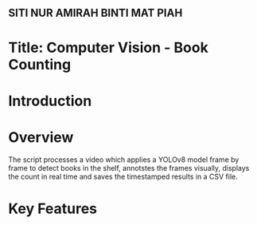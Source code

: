 ## SITI NUR AMIRAH BINTI MAT PIAH
# Title: Computer Vision - Book Counting

# **Introduction**

# **Overview**
The script processes a video which applies a YOLOv8 model frame by frame to detect books in the shelf, annotstes the frames visually, displays the count in real time and saves the timestamped results in a CSV file.

# **Key Features**
